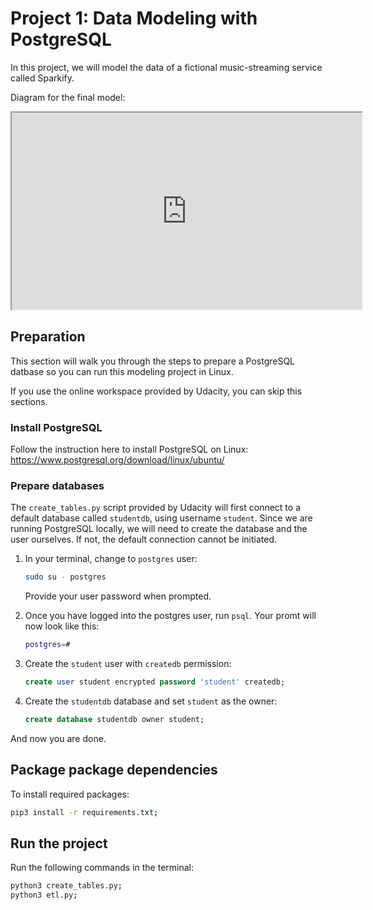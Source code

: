 # Project 1: Data Modeling with PostgreSQL

In this project, we will model the data of a fictional music-streaming service called Sparkify. 

Diagram for the final model:

<iframe width="560" height="315" src='https://dbdiagram.io/embed/633314907b3d2034ffcc20e5'> </iframe>

## Preparation

This section will walk you through the steps to prepare a PostgreSQL datbase so you can run this modeling project in Linux.

If you use the online workspace provided by Udacity, you can skip this sections. 

### Install PostgreSQL
Follow the instruction here to install PostgreSQL on Linux: https://www.postgresql.org/download/linux/ubuntu/

### Prepare databases
The `create_tables.py` script provided by Udacity will first connect to a default database called `studentdb`, using username `student`. Since we are running PostgreSQL locally, we will need to create the database and the user ourselves. If not, the default connection cannot be initiated.

1. In your terminal, change to `postgres` user:
    ```bash
    sudo su - postgres
    ```
    Provide your user password when prompted. 

2. Once you have logged into the postgres user, run `psql`. Your promt will now look like this:
    ```bash
    postgres=# 
    ```

3. Create the `student` user with `createdb` permission:
    ```sql
    create user student encrypted password 'student' createdb;
    ```

4. Create the `studentdb` database and set `student` as the owner:
    ```sql
    create database studentdb owner student;
    ```

And now you are done.

## Package package dependencies
To install required packages:
```bash
pip3 install -r requirements.txt;
```

## Run the project

Run the following commands in the terminal:

```bash
python3 create_tables.py;
python3 etl.py;

```